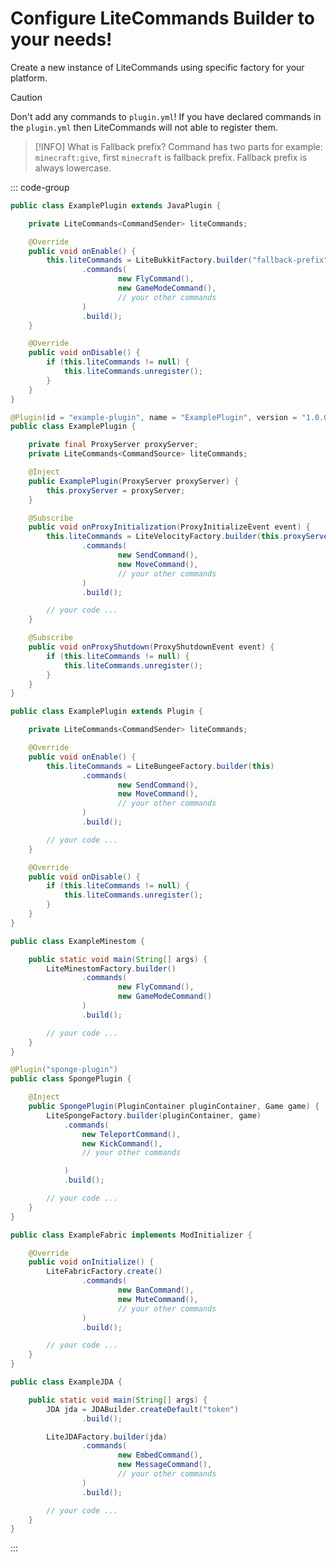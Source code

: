 # Configure LiteCommands Builder to your needs!

Create a new instance of LiteCommands using specific factory for your platform.

> [!CAUTION]
> Don't add any commands to `plugin.yml`!
> If you have declared commands in the `plugin.yml` then LiteCommands will not able to register them.

> [!INFO]
> What is Fallback prefix?
> Command has two parts for example: `minecraft:give`, first `minecraft` is fallback prefix.
> Fallback prefix is always lowercase.

::: code-group

```java [Bukkit]
public class ExamplePlugin extends JavaPlugin {

    private LiteCommands<CommandSender> liteCommands;

    @Override
    public void onEnable() {
        this.liteCommands = LiteBukkitFactory.builder("fallback-prefix", this)
                .commands(
                        new FlyCommand(),
                        new GameModeCommand(),
                        // your other commands
                )
                .build();
    }

    @Override
    public void onDisable() {
        if (this.liteCommands != null) {
            this.liteCommands.unregister();
        }
    }
}
```

```java [Velocity]
@Plugin(id = "example-plugin", name = "ExamplePlugin", version = "1.0.0")
public class ExamplePlugin {

    private final ProxyServer proxyServer;
    private LiteCommands<CommandSource> liteCommands;

    @Inject
    public ExamplePlugin(ProxyServer proxyServer) {
        this.proxyServer = proxyServer;
    }

    @Subscribe
    public void onProxyInitialization(ProxyInitializeEvent event) {
        this.liteCommands = LiteVelocityFactory.builder(this.proxyServer)
                .commands(
                        new SendCommand(),
                        new MoveCommand(),
                        // your other commands
                )
                .build();

        // your code ...
    }

    @Subscribe
    public void onProxyShutdown(ProxyShutdownEvent event) {
        if (this.liteCommands != null) {
            this.liteCommands.unregister();
        }
    }
}
```

```java [BungeeCord]
public class ExamplePlugin extends Plugin {

    private LiteCommands<CommandSender> liteCommands;

    @Override
    public void onEnable() {
        this.liteCommands = LiteBungeeFactory.builder(this)
                .commands(
                        new SendCommand(),
                        new MoveCommand(),
                        // your other commands
                )
                .build();

        // your code ...
    }

    @Override
    public void onDisable() {
        if (this.liteCommands != null) {
            this.liteCommands.unregister();
        }
    }
}
```

```java [Minestom]
public class ExampleMinestom {

    public static void main(String[] args) {
        LiteMinestomFactory.builder()
                .commands(
                        new FlyCommand(),
                        new GameModeCommand()
                )
                .build();

        // your code ...
    }
}
```

```java [Sponge]
@Plugin("sponge-plugin")
public class SpongePlugin {

    @Inject
    public SpongePlugin(PluginContainer pluginContainer, Game game) {
        LiteSpongeFactory.builder(pluginContainer, game)
            .commands(
                new TeleportCommand(),
                new KickCommand(),
                // your other commands

            )
            .build();

        // your code ...
    }
}
```

```java [Fabric]
public class ExampleFabric implements ModInitializer {

    @Override
    public void onInitialize() {
        LiteFabricFactory.create()
                .commands(
                        new BanCommand(),
                        new MuteCommand(),
                        // your other commands
                )
                .build();

        // your code ...
    }
}
```

```java [JDA]
public class ExampleJDA {

    public static void main(String[] args) {
        JDA jda = JDABuilder.createDefault("token")
                .build();

        LiteJDAFactory.builder(jda)
                .commands(
                        new EmbedCommand(),
                        new MessageCommand(),
                        // your other commands
                )
                .build();

        // your code ...
    }
}
```

:::
